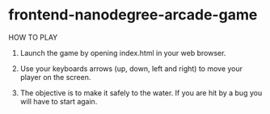 frontend-nanodegree-arcade-game
===============================

HOW TO PLAY

1. Launch the game by opening index.html in your web browser.

2. Use your keyboards arrows (up, down, left and right) to move your player on the screen.

3. The objective is to make it safely to the water. If you are hit by a bug you will have to start again.